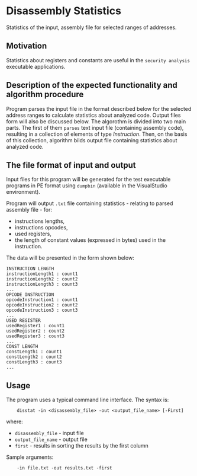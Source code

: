 Disassembly Statistics
======================

Statistics of the input, assembly file for selected ranges of addresses.

Motivation
----------
Statistics about registers and constants are useful in the `security analysis` executable applications.

Description of the expected functionality and algorithm procedure
-------------------

Program parses the input file in the format described below for the selected address ranges to calculate statistics about analyzed code. Output files form will also be discussed below.
The algorothm is divided into two main parts. The first of them `parses` text input file (containing assembly code), resulting in a collection of elements of type *Instruction*. Then, on the basis of this collection, algorithm bilds output file containing statistics about analyzed code.

The file format of input and output
-----------------------------------

Input files for this program will be generated for the test executable programs in PE format using `dumpbin` (available in the VisualStudio environment).

Program will output `.txt` file containing statistics - relating to parsed assembly file - for:
* instructions lengths,
* instructions opcodes,
* used registers,
* the length of constant values (expressed in bytes) used in the instruction.

The data will be presented in the form shown below:

    INSTRUCTION LENGTH
    instructionLength1 : count1
    instructionLength2 : count2
    instructionLength3 : count3
    ...
    OPCODE INSTRUCTION
    opcodeInstruction1 : count1
    opcodeInstruction2 : count2
    opcodeInstruction3 : count3
    ...
    USED REGISTER
    usedRegister1 : count1
    usedRegister2 : count2
    usedRegister3 : count3
    ...
    CONST LENGTH
    constLength1 : count1
    constLength2 : count2
    constLength3 : count3
    ...

Usage
-----
The program uses a typical command line interface. The syntax is:

        disstat -in <disassembly_file> -out <output_file_name> [-First]
where:
* `disassembly_file` - input file
* `output_file_name` - output file
* `first` - results in sorting the results by the first column

Sample arguments:

        -in file.txt -out results.txt -first
